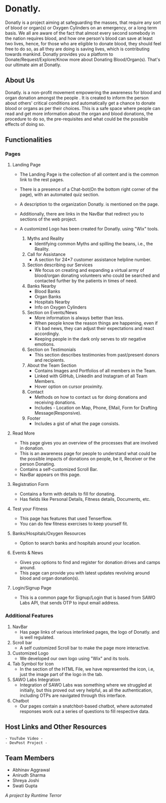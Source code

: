 # Donatly.
Donatly is a project aiming at safeguarding the masses, that require any sort of blood or organ(s) or Oxygen Cylinders on an emergency, or a long term basis. We all are aware of the fact that almost every second somebody in the nation requires blood, and how one person's blood can save at least two lives, hence, for those who are eligible to donate blood, they should feel free to do so, as all they are doing is saving lives, which is contributing towards mankind.  Donatly provides you a platform to Donate/Request/Explore/Know more about Donating Blood/Organ(s). That's our ultimate aim at Donatly. 

## About Us
Donatly. is a non-profit movement empowering the awareness for blood and organ donation amongst the people . It is created to inform the person about others' critical conditions and automatically get a chance to donate blood or organs as per their choices. This is a safe space where people can read and get more information about the organ and blood donations, the procedure to do so, the pre-requisites and what could be the possible effects of doing so. 

## Functionalities

### Pages
1. Landing Page
    - The Landing Page is the collection of all content and is the common link to the rest pages.
    - There is a presence of a Chat-bot(On the bottom right corner of the page), with an automated quiz section.
    - A description to the organization Donatly. is mentioned on the page.
    - Additionally, there are links in the NavBar that redirect you to sections of the web project. 
    - A customized Logo has been created for Donatly. using "Wix" tools.
    
      1. Myths and Reality
          - Identifying common Myths and spilling the beans, i.e., the Reality.
      2. Call for Assistance
          - A section for 24*7 customer assistance helpline number.
      3. Section describing our Services
          - We focus on creating and expanding a virtual army of blood/organ donating volunteers who could be searched and contacted further by the patients in times of need.
      4. Banks Nearby
          - Blood Banks
          - Organ Banks
          - Hospitals Nearby
          - Info on Oxygen Cylinders
      5. Section on Events/News
          - More information is always better than less. 
          - When people know the reason things are happening, even if it's bad news, they can adjust their expectations and react accordingly. 
          - Keeping people in the dark only serves to stir negative emotions.
      6. Section on Testimonials
          - This section describes testimonies from past/present donors and recipients.
      7. About the Team Section
          - Contains Images and Portfolios of all members in the Team.
          - Linked with GitHub, LinkedIn and Instagram of all Team Members.
          - Hover option on cursor proximity.
      8. Contact 
          - Methods on how to contact us for doing donations and receiving donations.
          - Includes - Location on Map, Phone, EMail, Form for Drafting Message(Responsive).
      9. Footer
          - Includes a gist of what the page consists.
      
2. Read More
    - This page gives you an overview of the processes that are involved in donation.
    - This is an awareness page for people to understand what could be the possible impacts of donations on people, be it, Receiver or the person Donating.
    - Contains a self-customized Scroll Bar.
    - NavBar appears on this page.

3. Registration Form
    - Contains a form with details to fill for donating.
    - Has fields like Personal Details, Fitness details, Documents, etc.
4. Test your Fitness  
    - This page has features that used Tenserflow.
    - You can do few fitness exercises to keep yourself fit.
5. Banks/Hospitals/Oxygen Resources
    - Option to search banks and hospitals around your location.
6. Events & News
    - Gives you options to find and register for donation drives and camps around.
    - This page can provide you with latest updates revolving around blood and organ donation(s).
7. Login/Signup Page
    - This is a common page for Signup/Login that is based from SAWO Labs API, that sends OTP to input email address.

### Additional Features
1. NavBar
    - Has page links of various interlinked pages, the logo of Donatly. and is well regulated.
2. Scroll bar
    - A self customized Scroll bar to make the page more interactive.
3. Customized Logo
    - We developed our own logo using "Wix" and its tools.
4. Tab Symbol for Icon
    - In the <head> section of the HTML File, we have represented the icon, i.e, just the image part of the logo in the tab.
5. SAWO Labs Integration
    - Integration of SAWO Labs was something where we struggled at initially, but this proved out very helpful, as all the authentication, including OTPs are navigated through this interface.
6. Chatbot
    - Our pages contain a snatchbot-based chatbot, where automated responses work out a series of questions to fill respective data.
    
 ## Host Links and Other Resources
    - YouTube Video - 
    - DevPost Project - 

 ## Team Members
  - Abhinav Aggrawal
  - Anirudh Sharma
  - Shreya Joshi
  - Swati Gupta
    
 *A project by Runtime Terror*
